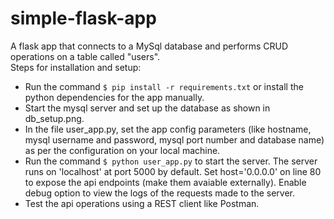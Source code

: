 # simple-flask-app
A flask app that connects to a MySql database and performs CRUD operations on a table called "users". <br>
Steps for installation and setup:
- Run the command ```$ pip install -r requirements.txt``` or install the python dependencies for the app manually.
- Start the mysql server and set up the database as shown in db_setup.png.
- In the file user_app.py, set the app config parameters (like hostname, mysql username and password, mysql port number and database name) as per the configuration on your local machine.
- Run the command ```$ python user_app.py``` to start the server. The server runs on 'localhost' at port 5000 by default. Set host='0.0.0.0' on line 80 to expose the api endpoints (make them avaiable externally). Enable debug option to view the logs of the requests made to the server.
- Test the api operations using a REST client like Postman.
